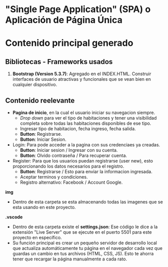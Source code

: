# "Single Page Application" (SPA) o Aplicación de Página Única

# Contenido principal generado

## Bibliotecas - Frameworks usados

 1. **Bootstrap (Version 5.3.7)**: Agregado en el INDEX.HTML.
        Construir interfaces de usuario atractivas y funcionales que se vean bien en cualquier dispositivo.




## Contenido reelevante

- **Pagina de inicio**, en la cual el usuario iniciar su navegacion siempre.
    - *Drop down* para ver el tipo de habitaciones y tener una visibilidad completa sobre
    todas las habitaciones disponibles de ese tipo.
    - Ingresar tipo de habitacion, fecha ingreso, fecha salida.
    - __Button__: Registrarse.
    - __Button__: Iniciar Sesion.
- Login: Para pode acceder a la pagina con sus credenciaes ya creadas.
    - __Button__: Iniciar sesion / Ingresar con su cuenta.
    - __Button__: Olvido contraseña / Para recuperar cuenta.
- Register: Para que los usuarios puedan registrarse (user new), esto proporcionando
los datos necesarios para el registro.
    - __Button__: Registrarse / Esto para enviar la informacion ingresada.
    - Aceptar terminos y condiciones.
    - Registro alternativo: Facebook / Account Google.

**img**
- Dentro de esta carpeta se esta almacenando todas las imagenes que se esta usando en este proyecto.

**.vscode**
- Dentro de esta carpeta existe el __settings.json__: Ese código le dice a la extensión "Live Server" que se ejecute en el puerto 5501 para este proyecto en específico.
- Su función principal es crear un pequeño servidor de desarrollo local que actualiza automáticamente tu página en el navegador cada vez que guardas un cambio en tus archivos (HTML, CSS, JS). Esto te ahorra tener que recargar la página manualmente a cada rato.

